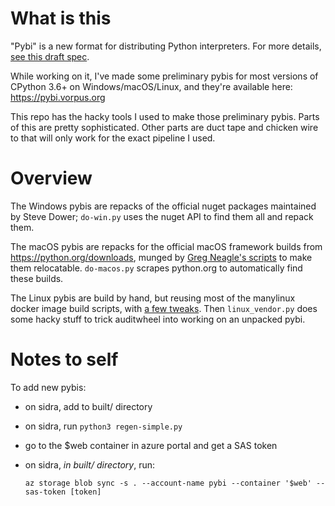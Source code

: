 # What is this

"Pybi" is a new format for distributing Python interpreters. For more
details, [see this draft
spec](https://github.com/njsmith/posy/blob/main/pybi/README.md).

While working on it, I've made some preliminary pybis for most
versions of CPython 3.6+ on Windows/macOS/Linux, and they're available
here: https://pybi.vorpus.org

This repo has the hacky tools I used to make those preliminary pybis.
Parts of this are pretty sophisticated. Other parts are duct tape and
chicken wire to that will only work for the exact pipeline I used.


# Overview

The Windows pybis are repacks of the official nuget packages
maintained by Steve Dower; `do-win.py` uses the nuget API to find them
all and repack them.

The macOS pybis are repacks for the official macOS framework builds
from https://python.org/downloads, munged by [Greg Neagle's
scripts](https://github.com/gregneagle/relocatable-python) to make
them relocatable. `do-macos.py` scrapes python.org to automatically
find these builds.

The Linux pybis are build by hand, but reusing most of the manylinux
docker image build scripts, with [a few
tweaks](https://github.com/pypa/manylinux/compare/master...njsmith:pybi).
Then `linux_vendor.py` does some hacky stuff to trick auditwheel into
working on an unpacked pybi.


# Notes to self

To add new pybis:

- on sidra, add to built/ directory
- on sidra, run `python3 regen-simple.py`
- go to the $web container in azure portal and get a SAS token
- on sidra, *in built/ directory*, run:

  ```
  az storage blob sync -s . --account-name pybi --container '$web' --sas-token [token]
  ```
